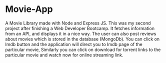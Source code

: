 # Movie-App
A Movie Library made with Node and Express JS. This was my second project after finishing a Web Developer Bootcamp. It fetches information from an API, and displays it in a nice way. The user can also post reviews about movies which is stored in the database (MongoDb). You can click on Imdb button and the application will direct you to Imdb page of the particular movie, Similarly you can click on download for torrent links to the particular movie and watch now for online streaming link.
